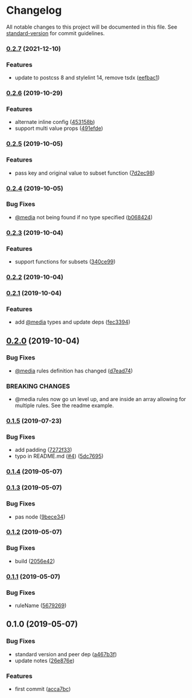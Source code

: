 # Changelog

All notable changes to this project will be documented in this file. See [standard-version](https://github.com/conventional-changelog/standard-version) for commit guidelines.

### [0.2.7](https://github.com/knownasilya/subsetcss/compare/v0.2.6...v0.2.7) (2021-12-10)


### Features

* update to postcss 8 and stylelint 14, remove tsdx ([eefbac1](https://github.com/knownasilya/subsetcss/commit/eefbac1cfd88a4232590a75d0d6a6e80522854f9))

### [0.2.6](https://github.com/knownasilya/subsetcss/compare/v0.2.5...v0.2.6) (2019-10-29)

### Features

- alternate inline config ([453158b](https://github.com/knownasilya/subsetcss/commit/453158b))
- support multi value props ([491efde](https://github.com/knownasilya/subsetcss/commit/491efde))

### [0.2.5](https://github.com/knownasilya/subsetcss/compare/v0.2.4...v0.2.5) (2019-10-05)

### Features

- pass key and original value to subset function ([7d2ec98](https://github.com/knownasilya/subsetcss/commit/7d2ec98))

### [0.2.4](https://github.com/knownasilya/subsetcss/compare/v0.2.3...v0.2.4) (2019-10-05)

### Bug Fixes

- [@media](https://github.com/media) not being found if no type specified ([b068424](https://github.com/knownasilya/subsetcss/commit/b068424))

### [0.2.3](https://github.com/knownasilya/subsetcss/compare/v0.2.2...v0.2.3) (2019-10-04)

### Features

- support functions for subsets ([340ce99](https://github.com/knownasilya/subsetcss/commit/340ce99))

### [0.2.2](https://github.com/knownasilya/subsetcss/compare/v0.2.1...v0.2.2) (2019-10-04)

### [0.2.1](https://github.com/knownasilya/subsetcss/compare/v0.2.0...v0.2.1) (2019-10-04)

### Features

- add [@media](https://github.com/media) types and update deps ([fec3394](https://github.com/knownasilya/subsetcss/commit/fec3394))

## [0.2.0](https://github.com/knownasilya/subsetcss/compare/v0.1.5...v0.2.0) (2019-10-04)

### Bug Fixes

- [@media](https://github.com/media) rules definition has changed ([d7ead74](https://github.com/knownasilya/subsetcss/commit/d7ead74))

### BREAKING CHANGES

- @media rules now go un level up, and are inside an array allowing for multiple rules. See the readme example.

### [0.1.5](https://github.com/knownasilya/subsetcss/compare/v0.1.4...v0.1.5) (2019-07-23)

### Bug Fixes

- add padding ([7272f33](https://github.com/knownasilya/subsetcss/commit/7272f33))
- typo in README.md ([#4](https://github.com/knownasilya/subsetcss/issues/4)) ([5dc7695](https://github.com/knownasilya/subsetcss/commit/5dc7695))

### [0.1.4](https://github.com/knownasilya/subsetcss/compare/v0.1.3...v0.1.4) (2019-05-07)

### [0.1.3](https://github.com/knownasilya/subsetcss/compare/v0.1.2...v0.1.3) (2019-05-07)

### Bug Fixes

- pas node ([9bece34](https://github.com/knownasilya/subsetcss/commit/9bece34))

### [0.1.2](https://github.com/knownasilya/subsetcss/compare/v0.1.1...v0.1.2) (2019-05-07)

### Bug Fixes

- build ([2056e42](https://github.com/knownasilya/subsetcss/commit/2056e42))

### [0.1.1](https://github.com/knownasilya/subsetcss/compare/v0.1.0...v0.1.1) (2019-05-07)

### Bug Fixes

- ruleName ([5679269](https://github.com/knownasilya/subsetcss/commit/5679269))

## 0.1.0 (2019-05-07)

### Bug Fixes

- standard version and peer dep ([a467b3f](https://github.com/knownasilya/subsetcss/commit/a467b3f))
- update notes ([26e876e](https://github.com/knownasilya/subsetcss/commit/26e876e))

### Features

- first commit ([acca7bc](https://github.com/knownasilya/subsetcss/commit/acca7bc))
